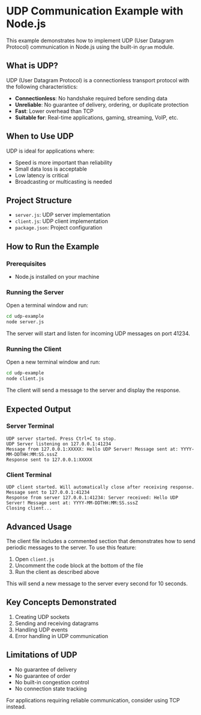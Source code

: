 # UDP Communication Example with Node.js

This example demonstrates how to implement UDP (User Datagram Protocol) communication in Node.js using the built-in `dgram` module.

## What is UDP?

UDP (User Datagram Protocol) is a connectionless transport protocol with the following characteristics:

- **Connectionless**: No handshake required before sending data
- **Unreliable**: No guarantee of delivery, ordering, or duplicate protection
- **Fast**: Lower overhead than TCP
- **Suitable for**: Real-time applications, gaming, streaming, VoIP, etc.

## When to Use UDP

UDP is ideal for applications where:
- Speed is more important than reliability
- Small data loss is acceptable
- Low latency is critical
- Broadcasting or multicasting is needed

## Project Structure

- `server.js`: UDP server implementation
- `client.js`: UDP client implementation
- `package.json`: Project configuration

## How to Run the Example

### Prerequisites

- Node.js installed on your machine

### Running the Server

Open a terminal window and run:

```bash
cd udp-example
node server.js
```

The server will start and listen for incoming UDP messages on port 41234.

### Running the Client

Open a new terminal window and run:

```bash
cd udp-example
node client.js
```

The client will send a message to the server and display the response.

## Expected Output

### Server Terminal

```
UDP server started. Press Ctrl+C to stop.
UDP Server listening on 127.0.0.1:41234
Message from 127.0.0.1:XXXXX: Hello UDP Server! Message sent at: YYYY-MM-DDTHH:MM:SS.sssZ
Response sent to 127.0.0.1:XXXXX
```

### Client Terminal

```
UDP client started. Will automatically close after receiving response.
Message sent to 127.0.0.1:41234
Response from server 127.0.0.1:41234: Server received: Hello UDP Server! Message sent at: YYYY-MM-DDTHH:MM:SS.sssZ
Closing client...
```

## Advanced Usage

The client file includes a commented section that demonstrates how to send periodic messages to the server. To use this feature:

1. Open `client.js`
2. Uncomment the code block at the bottom of the file
3. Run the client as described above

This will send a new message to the server every second for 10 seconds.

## Key Concepts Demonstrated

1. Creating UDP sockets
2. Sending and receiving datagrams
3. Handling UDP events
4. Error handling in UDP communication

## Limitations of UDP

- No guarantee of delivery
- No guarantee of order
- No built-in congestion control
- No connection state tracking

For applications requiring reliable communication, consider using TCP instead.